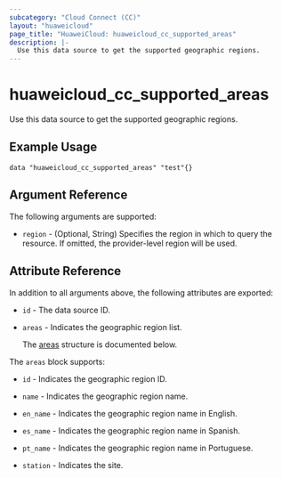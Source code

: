 ```yaml
---
subcategory: "Cloud Connect (CC)"
layout: "huaweicloud"
page_title: "HuaweiCloud: huaweicloud_cc_supported_areas"
description: |-
  Use this data source to get the supported geographic regions.
---
```


# huaweicloud_cc_supported_areas

Use this data source to get the supported geographic regions.

## Example Usage

```hcl
data "huaweicloud_cc_supported_areas" "test"{}
```

## Argument Reference

The following arguments are supported:

* `region` - (Optional, String) Specifies the region in which to query the resource.
  If omitted, the provider-level region will be used.

## Attribute Reference

In addition to all arguments above, the following attributes are exported:

* `id` - The data source ID.

* `areas` - Indicates the geographic region list.

  The [areas](#areas_struct) structure is documented below.

<a name="areas_struct"></a>
The `areas` block supports:

* `id` - Indicates the geographic region ID.

* `name` - Indicates the geographic region name.

* `en_name` - Indicates the geographic region name in English.

* `es_name` - Indicates the geographic region name in Spanish.

* `pt_name` - Indicates the geographic region name in Portuguese.

* `station` - Indicates the site.
